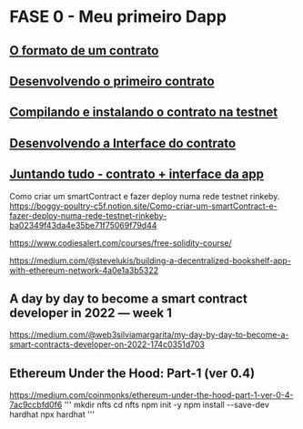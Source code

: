 # FASE 0 - Meu primeiro Dapp

## [ O formato de um contrato](roteiro_1.md)

## [ Desenvolvendo o primeiro contrato](roteiro_2.md)

## [ Compilando e instalando o contrato na testnet](roteiro_3.md)

## [ Desenvolvendo a Interface do contrato](roteiro_4.md)

## [ Juntando tudo - contrato + interface da app](roteiro_5.md)


Como criar um smartContract e fazer deploy numa rede testnet rinkeby.
https://boggy-poultry-c5f.notion.site/Como-criar-um-smartContract-e-fazer-deploy-numa-rede-testnet-rinkeby-ba02349f43da4e35be71f75069f79d44


https://www.codiesalert.com/courses/free-solidity-course/

https://medium.com/@stevelukis/building-a-decentralized-bookshelf-app-with-ethereum-network-4a0e1a3b5322


## A day by day to become a smart contract developer in 2022 — week 1
https://medium.com/@web3silviamargarita/my-day-by-day-to-become-a-smart-contracts-developer-on-2022-174c0351d703

## Ethereum Under the Hood: Part-1 (ver 0.4)
https://medium.com/coinmonks/ethereum-under-the-hood-part-1-ver-0-4-7ac9ccbfd0f6
'''
mkdir  nfts
cd  nfts
npm init -y
npm install --save-dev hardhat 
npx hardhat
'''
